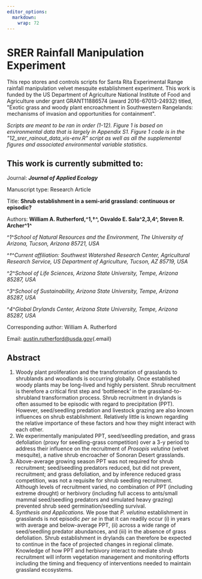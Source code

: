 ```yaml
---
editor_options: 
  markdown: 
    wrap: 72
---
```


# SRER Rainfall Manipulation Experiment

This repo stores and controls scripts for Santa Rita Experimental Range
rainfall manipulation velvet mesquite establishment experiment. This
work is funded by the US Department of Agriculture National Institute of
Food and Agriculture under grant GRANT11886574 (award 2016-67013-24932)
titled, "Exotic grass and woody plant encroachment in Southwestern
Rangelands: mechanisms of invasion and opportunities for containment".

*Scripts are meant to be ran in order (1-12). Figure 1 is based on
environmental data that is largely in Appendix S1. Figure 1 code is in
the "12_srer_rainout_data_vis-env.R" script as well as all the
supplemental figures and associated environmental variable statistics*.

## This work is currently submitted to:

Journal: ***Journal of Applied Ecology***

Manuscript type: Research Article

Title: **Shrub establishment in a semi-arid grassland: continuous or
episodic?**

Authors: **William A. Rutherford,^1,†^, Osvaldo E. Sala^2,3,4^, Steven
R. Archer^1^**

^*1*^*School of Natural Resources and the Environment, The University of
Arizona, Tucson, Arizona 85721, USA*

^*†*^*Current affiliation: Southwest Watershed Research Center,
Agricultural Research Service, US Department of Agriculture, Tucson, AZ
85719, USA*

^*2*^*School of Life Sciences, Arizona State University, Tempe, Arizona
85287, USA*

^*3*^*School of Sustainability, Arizona State University, Tempe, Arizona
85287, USA*

^*4*^*Global Drylands Center, Arizona State University, Tempe, Arizona
85287, USA*

Corresponding author: William A. Rutherford

Email:
[austin.rutherford\@usda.gov](mailto:austin.rutherford@usda.gov){.email}

## Abstract

1. Woody plant proliferation and the transformation of grasslands to shrublands and woodlands is occurring globally. Once established woody plants may be long-lived and highly persistent. Shrub recruitment is therefore a critical first step and ‘bottleneck’ in the grassland-to-shrubland transformation process. Shrub recruitment in drylands is often assumed to be episodic with regard to precipitation (PPT). However, seed/seedling predation and livestock grazing are also known influences on shrub establishment. Relatively little is known regarding the relative importance of these factors and how they might interact with each other. 
2. We experimentally manipulated PPT, seed/seedling predation, and grass defoliation (proxy for seedling-grass competition) over a 3-y period to address their influence on the recruitment of *Prosopis velutina* (velvet mesquite), a native shrub encroacher of Sonoran Desert grasslands. 
3. Above-average growing season PPT was not required for shrub recruitment; seed/seedling predators reduced, but did not prevent, recruitment; and grass defoliation, and by inference reduced grass competition, was not a requisite for shrub seedling recruitment. Although levels of recruitment varied, no combination of PPT (including extreme drought) or herbivory (including full access to ants/small mammal seed/seedling predators and simulated heavy grazing) prevented shrub seed germination/seedling survival. 
4. *Synthesis and Applications.* We pose that *P. velutina* establishment in grasslands is not episodic *per se* in that it can readily occur (i) in years with average and below-average PPT, (ii) across a wide range of seed/seedling predator abundances, and (iii) in the absence of grass defoliation. Shrub establishment in drylands can therefore be expected to continue in the face of projected changes in regional climate. Knowledge of how PPT and herbivory interact to mediate shrub recruitment will inform vegetation management and monitoring efforts including the timing and frequency of interventions needed to maintain grassland ecosystems.

